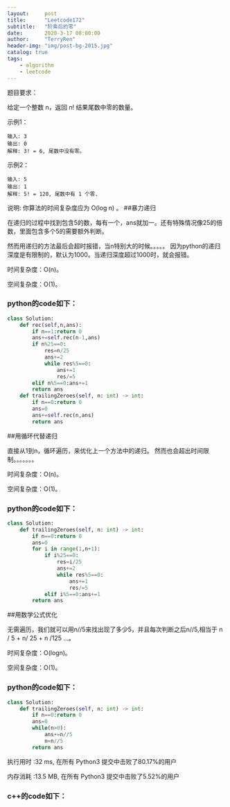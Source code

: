 ```yaml
---
layout:     post
title:      "Leetcode172"
subtitle:   "阶乘后的零"
date:       2020-3-17 08:00:00
author:     "TerryRen"
header-img: "img/post-bg-2015.jpg"
catalog: true
tags:
    - algorithm
    - leetcode
---
```

题目要求：

给定一个整数 n，返回 n! 结果尾数中零的数量。




示例1：
```
输入: 3
输出: 0
解释: 3! = 6, 尾数中没有零。
```
示例2：
```
输入: 5
输出: 1
解释: 5! = 120, 尾数中有 1 个零.
```
说明: 你算法的时间复杂度应为 O(log n) 。
##暴力递归

在递归的过程中找到包含5的数，每有一个，ans就加一。还有特殊情况像25的倍数，里面包含多个5的需要额外判断。

然而用递归的方法最后会超时报错，当n特别大的时候。。。。。
因为python的递归深度是有限制的，默认为1000。当递归深度超过1000时，就会报错。

时间复杂度：O(n)。


空间复杂度：O(1)。


### python的code如下：


```python
class Solution:
    def rec(self,n,ans):
        if n==1:return 0
        ans+=self.rec(n-1,ans)
        if n%25==0:
            res=n/25
            ans+=2           
            while res%5==0:
                ans+=1
                res/=5
        elif n%5==0:ans+=1
        return ans
    def trailingZeroes(self, n: int) -> int:
        if n==0:return 0
        ans=0
        ans+=self.rec(n,ans)
        return ans
```

##用循环代替递归

直接从1到n，循环遍历，来优化上一个方法中的递归。
然而也会超出时间限制。。。。。。。

时间复杂度：O(n)。


空间复杂度：O(1)。


### python的code如下：


```python
class Solution:
    def trailingZeroes(self, n: int) -> int:
        if n==0:return 0
        ans=0
        for i in range(1,n+1):
            if i%25==0:
                res=i/25
                ans+=2           
                while res%5==0:
                    ans+=1
                    res/=5
            elif i%5==0:ans+=1
        return ans
```

##用数学公式优化

无需遍历，我们就可以用n//5来找出现了多少5，并且每次判断之后n//5,相当于 n / 5 + n/ 25 + n /125 ...。

时间复杂度：O(logn)。


空间复杂度：O(1)。


### python的code如下：


```python
class Solution:
    def trailingZeroes(self, n: int) -> int:
        if n==0:return 0
        ans=0
        while(n>0):
            ans+=n//5
            n=n//5
        return ans
```
执行用时 :32 ms, 在所有 Python3 提交中击败了80.17%的用户

内存消耗 :13.5 MB, 在所有 Python3 提交中击败了5.52%的用户
### c++的code如下：

```c

```